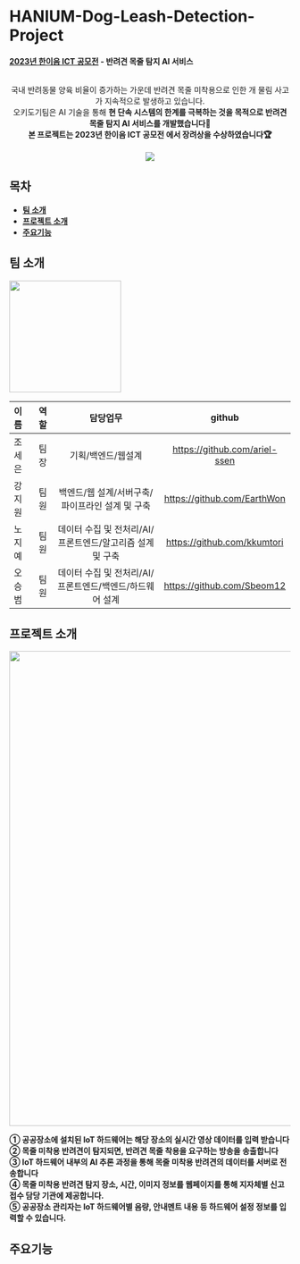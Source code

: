 # HANIUM-Dog-Leash-Detection-Project
**[2023년 한이음 ICT 공모전](https://www.hanium.or.kr/portal/subscription/contestInfo.do?trackSeq=8) - 반려견 목줄 탐지 AI 서비스**  
<br/>
<p align="center">
국내 반려동물 양육 비율이 증가하는 가운데 반려견 목줄 미착용으로 인한 개 물림 사고가 지속적으로 발생하고 있습니다. <br>
오키도기팀은 AI 기술을 통해 <b>현 단속 시스템의 한계를 극복하는 것<b/>을 목적으로 반려견 목줄 탐지 AI 서비스를 개발했습니다🐶 <br>  
본 프로젝트는 <b>2023년 한이음 ICT 공모전 에서 장려상</b>을 수상하였습니다🏆 <br>

<br/>
<img src="https://github.com/kkumtori/HANIUM-Dog-Leash-Detection-Project/assets/112691501/4eef6ee9-e78c-46eb-844b-6f2dac26ccaf">
</p>

## **목차**
- [팀 소개](#팀-소개)
- [프로젝트 소개](#프로젝트-소개)
- [주요기능](#주요기능)
  
  
## **팀 소개**

<img src="https://github.com/kkumtori/HANIUM-Dog-Leash-Detection-Project/assets/112691501/fe47f8cb-d138-49c4-815f-893ac18e11cb" width="200">  

|이름|역할|담당업무|github|
|:---|:---:|:---:|:---:|
|조세은|팀장|기획/백엔드/웹설계|https://github.com/ariel-ssen|
|강지원|팀원|백엔드/웹 설계/서버구축/파이프라인 설계 및 구축|https://github.com/EarthWon|
|노지예|팀원|데이터 수집 및 전처리/AI/프론트엔드/알고리즘 설계 및 구축|https://github.com/kkumtori|
|오승범|팀원|데이터 수집 및 전처리/AI/프론트엔드/백엔드/하드웨어 설계|https://github.com/Sbeom12|

  
## **프로젝트 소개**
<img src="https://github.com/kkumtori/HANIUM-Dog-Leash-Detection-Project/assets/112691501/34f03dfd-a6cb-4637-9c14-38e7e2cafa6d" width=850>

① 공공장소에 설치된 IoT 하드웨어는 해당 장소의 실시간 영상 데이터를 입력 받습니다  
② 목줄 미착용 반려견이 탐지되면, 반려견 목줄 착용을 요구하는 방송을 송출합니다  
③ IoT 하드웨어 내부의 AI 추론 과정을 통해 목줄 미착용 반려견의 데이터를 서버로 전송합니다  
④ 목줄 미착용 반려견 탐지 장소, 시간, 이미지 정보를 웹페이지를 통해 지자체별 신고 접수 담당 기관에 제공합니다.  
⑤ 공공장소 관리자는 IoT 하드웨어별 음량, 안내멘트 내용 등 하드웨어 설정 정보를 입력할 수 있습니다.  


## **주요기능**
